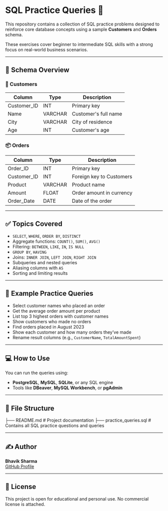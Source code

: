 # SQL Practice Queries 🧠

This repository contains a collection of SQL practice problems designed to reinforce core database concepts using a sample **Customers** and **Orders** schema.

These exercises cover beginner to intermediate SQL skills with a strong focus on real-world business scenarios.

---

## 📘 Schema Overview

### 🧾 Customers
| Column        | Type     | Description           |
|---------------|----------|-----------------------|
| Customer_ID   | INT      | Primary key           |
| Name          | VARCHAR  | Customer's full name  |
| City          | VARCHAR  | City of residence     |
| Age           | INT      | Customer's age        |

### 📦 Orders
| Column        | Type     | Description                |
|---------------|----------|----------------------------|
| Order_ID      | INT      | Primary key                |
| Customer_ID   | INT      | Foreign key to Customers   |
| Product       | VARCHAR  | Product name               |
| Amount        | FLOAT    | Order amount in currency   |
| Order_Date    | DATE     | Date of the order          |

---

## ✅ Topics Covered

- `SELECT`, `WHERE`, `ORDER BY`, `DISTINCT`
- Aggregate functions: `COUNT()`, `SUM()`, `AVG()`
- Filtering: `BETWEEN`, `LIKE`, `IN`, `IS NULL`
- `GROUP BY`, `HAVING`
- Joins: `INNER JOIN`, `LEFT JOIN`, `RIGHT JOIN`
- Subqueries and nested queries
- Aliasing columns with `AS`
- Sorting and limiting results

---

## 🧪 Example Practice Queries

- Select customer names who placed an order
- Get the average order amount per product
- List top 3 highest orders with customer names
- Show customers who made no orders
- Find orders placed in August 2023
- Show each customer and how many orders they’ve made
- Rename result columns (e.g., `CustomerName`, `TotalAmountSpent`)

---

## 💻 How to Use

You can run the queries using:
- **PostgreSQL**, **MySQL**, **SQLite**, or any SQL engine
- Tools like **DBeaver**, **MySQL Workbench**, or **pgAdmin**

---

## 📂 File Structure
├── README.md # Project documentation
├── practice_queries.sql # Contains all SQL practice questions and queries



---

## ✍️ Author

**Bhavik Sharma**  
[GitHub Profile](https://github.com/bhaviksh)

---

## 📎 License

This project is open for educational and personal use. No commercial license is attached.







